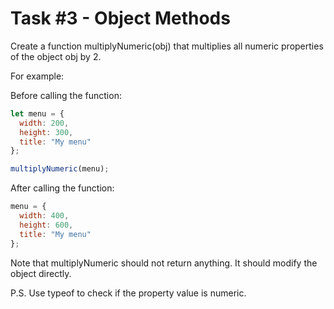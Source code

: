# Task #3 - Object Methods
Create a function multiplyNumeric(obj) that multiplies all numeric properties of the object obj by 2.

For example:

Before calling the function:
```javascript
let menu = {
  width: 200,
  height: 300,
  title: "My menu"
};

multiplyNumeric(menu);

```
After calling the function:
```javascript
menu = {
  width: 400,
  height: 600,
  title: "My menu"
};
```
Note that multiplyNumeric should not return anything. It should modify the object directly.

P.S. Use typeof to check if the property value is numeric.
